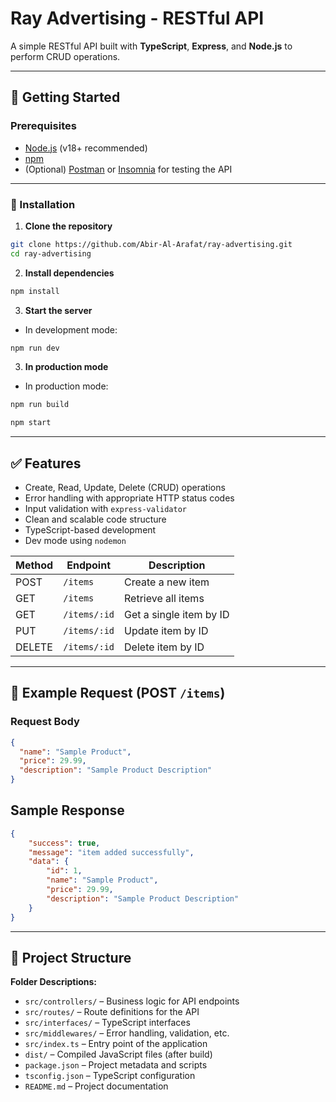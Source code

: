 # Ray Advertising - RESTful API

A simple RESTful API built with **TypeScript**, **Express**, and **Node.js** to perform CRUD operations. 

---

## 🚀 Getting Started

### Prerequisites

- [Node.js](https://nodejs.org/) (v18+ recommended)
- [npm](https://www.npmjs.com/)
- (Optional) [Postman](https://www.postman.com/) or [Insomnia](https://insomnia.rest/) for testing the API

---

### 🔧 Installation

1. **Clone the repository**

```bash
git clone https://github.com/Abir-Al-Arafat/ray-advertising.git
cd ray-advertising
```

2. **Install dependencies**

```bash
npm install
```

3. **Start the server**
- In development mode:
```bash
npm run dev
```

3. **In production mode**
- In production mode:
```bash
npm run build
```
```bash
npm start
```
---
## ✅ Features

- Create, Read, Update, Delete (CRUD) operations
- Error handling with appropriate HTTP status codes
- Input validation with `express-validator`
- Clean and scalable code structure
- TypeScript-based development
- Dev mode using `nodemon`


| Method | Endpoint     | Description             |
| ------ | ------------ | ----------------------- |
| POST   | `/items`     | Create a new item       |
| GET    | `/items`     | Retrieve all items      |
| GET    | `/items/:id` | Get a single item by ID |
| PUT    | `/items/:id` | Update item by ID       |
| DELETE | `/items/:id` | Delete item by ID       |

---

## 🧪 Example Request (POST `/items`)

### Request Body

```json
{
  "name": "Sample Product",
  "price": 29.99,
  "description": "Sample Product Description"
}
```

## Sample Response

```json
{
    "success": true,
    "message": "item added successfully",
    "data": {
        "id": 1,
        "name": "Sample Product",
        "price": 29.99,
        "description": "Sample Product Description"
    }
}
```

---

## 📁 Project Structure


**Folder Descriptions:**

- `src/controllers/` – Business logic for API endpoints  
- `src/routes/` – Route definitions for the API  
- `src/interfaces/` – TypeScript interfaces  
- `src/middlewares/` – Error handling, validation, etc.  
- `src/index.ts` – Entry point of the application  
- `dist/` – Compiled JavaScript files (after build)  
- `package.json` – Project metadata and scripts  
- `tsconfig.json` – TypeScript configuration  
- `README.md` – Project documentation


